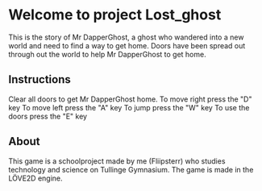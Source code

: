 # Welcome to project Lost_ghost 

This is the story of Mr DapperGhost, a ghost who wandered into a new world and need to find a way to get home. Doors have been spread out through out the world to help Mr DapperGhost to get home.

## Instructions
Clear all doors to get Mr DapperGhost home.
To move right press the "D" key
To move left press the "A" key
To jump press the "W" key
To use the doors press the "E" key

## About
This game is a schoolproject made by me (Fliipsterr) who studies technology and science on Tullinge Gymnasium. The game is made in the LÖVE2D engine.